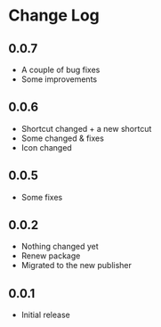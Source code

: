# Change Log

## 0.0.7

- A couple of bug fixes
- Some improvements

## 0.0.6

- Shortcut changed + a new shortcut
- Some changed & fixes
- Icon changed

## 0.0.5

- Some fixes

## 0.0.2

- Nothing changed yet
- Renew package
- Migrated to the new publisher

## 0.0.1

- Initial release